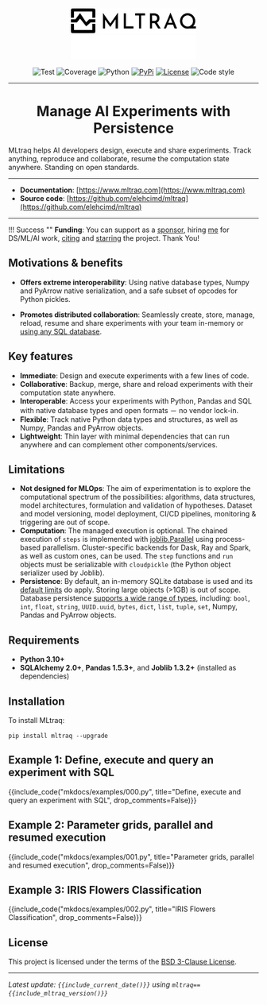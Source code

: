<!--
---
hide:
  - toc
---
-->

#

<p align="center">
  <img height="50%" width="50%" src="assets/img/logo-wide-black.svg#only-light" alt="MLtraq">
  <img height="50%" width="50%" src="assets/img/logo-wide-white.svg#only-dark" alt="MLtraq">
</p>

<p align="center">
<img src="/assets/img/badges/test.svg" alt="Test">
<img src="/assets/img/badges/coverage.svg" alt="Coverage">
<img src="/assets/img/badges/python.svg" alt="Python">
<a href="https://pypi.org/project/mltraq/"><img src="/assets/img/badges/pypi.svg" alt="PyPi"></a>
<a href="/license"><img src="/assets/img/badges/license.svg" alt="License"></a>
<img src="/assets/img/badges/code-style.svg" alt="Code style">
</p>


---
<h1 align="center">
Manage AI Experiments with Persistence
</h1>

MLtraq helps AI developers design, execute and share experiments.
Track anything, reproduce and collaborate, resume the computation state anywhere.
Standing on open standards.

---

* **Documentation**: [https://www.mltraq.com](https://www.mltraq.com)
* **Source code**: [https://github.com/elehcimd/mltraq](https://github.com/elehcimd/mltraq)

---

!!! Success ""
    **Funding**: You can support as a [sponsor](./sponsor.md), hiring [me](https://www.linkedin.com/in/dallachiesa/) for DS/ML/AI work, [citing](./cite.md) and [starring](https://github.com/elehcimd/mltraq) the project. Thank You!

## Motivations & benefits


* **Offers extreme interoperability**: Using native database types, Numpy and PyArrow native serialization, and a safe subset of opcodes for Python pickles.

* **Promotes distributed collaboration**: Seamlessly create, store, manage, reload, resume and share experiments with your team in-memory or [using any SQL database](advanced/storage.md).


## Key features

* **Immediate**: Design and execute experiments with a few lines of code.
* **Collaborative**: Backup, merge, share and reload experiments with their computation state anywhere.
* **Interoperable**: Access your experiments with Python, Pandas and SQL with native database types and open formats － no vendor lock-in.
* **Flexible**: Track native Python data types and structures, as well as Numpy, Pandas and PyArrow objects.
* **Lightweight**: Thin layer with minimal dependencies that can run anywhere and can complement other components/services.

## Limitations

* **Not designed for MLOps**: The aim of experimentation is to explore the computational spectrum of the possibilities: algorithms, data structures, model architectures, formulation and validation of hypotheses. Dataset and model versioning, model deployment, CI/CD pipelines, monitoring & triggering are out of scope.
* **Computation**: The managed execution is optional. The chained execution of `steps` is implemented with [joblib.Parallel](https://joblib.readthedocs.io/en/latest/parallel.html) using process-based parallelism. Cluster-specific backends for Dask, Ray and Spark, as well as custom ones, can be used. The `step` functions and `run` objects must be serializable with `cloudpickle` (the Python object serializer used by Joblib).
* **Persistence**: By default, an in-memory SQLite database is used and its [default limits](https://sqlite.org/limits.html) do apply. Storing large objects (>1GB) is out of scope. Database persistence [supports a wide range of types](./advanced/storage.md), including: `bool`, `int`, `float`, `string`, `UUID.uuid`, `bytes`, `dict`, `list`, `tuple`, `set`, Numpy, Pandas and PyArrow objects.

## Requirements

* **Python 3.10+**
* **SQLAlchemy 2.0+**, **Pandas 1.5.3+**, and **Joblib 1.3.2+** (installed as dependencies)


## Installation

To install MLtraq:

```
pip install mltraq --upgrade
```


## Example 1: Define, execute and query an experiment with SQL

{{include_code("mkdocs/examples/000.py", title="Define, execute and query an experiment with SQL", drop_comments=False)}}

## Example 2: Parameter grids, parallel and resumed execution

{{include_code("mkdocs/examples/001.py", title="Parameter grids, parallel and resumed execution", drop_comments=False)}}


## Example 3: IRIS Flowers Classification

{{include_code("mkdocs/examples/002.py", title="IRIS Flowers Classification", drop_comments=False)}}

## License

This project is licensed under the terms of the [BSD 3-Clause License](./license.md).

---

*Latest update: `{{include_current_date()}}` using `mltraq=={{include_mltraq_version()}}`*

